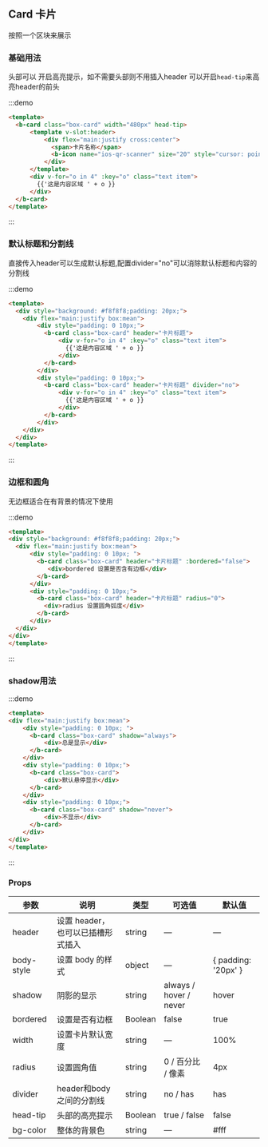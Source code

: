 ## Card 卡片

<div class="global-anchor">
  <b-anchor :scroll-offset="100">
    <b-anchor-link href="#ji-chu-yong-fa" title="基础用法"></b-anchor-link>
    <b-anchor-link href="#mo-ren-biao-ti-he-fen-ge-xian" title="默认标题和分割线"></b-anchor-link>
    <b-anchor-link href="#bian-kuang-he-yuan-jiao" title="边框和圆角"></b-anchor-link>
    <b-anchor-link href="#shadowyong-fa" title="shadow用法"></b-anchor-link>
    <b-anchor-link href="#props" title="Props"></b-anchor-link>
  </b-anchor>
</div>

按照一个区块来展示

### 基础用法

头部可以 开启高亮提示，如不需要头部则不用插入header 可以开启`head-tip`来高亮header的前头

:::demo 
```html
<template>
  <b-card class="box-card" width="480px" head-tip>
      <template v-slot:header>
          <div flex="main:justify cross:center">
            <span>卡片名称</span>
            <b-icon name="ios-qr-scanner" size="20" style="cursor: pointer;"></b-icon>
          </div>
      </template>
      <div v-for="o in 4" :key="o" class="text item">
        {{'这是内容区域 ' + o }}
      </div>
  </b-card>
</template>
```
:::

### 默认标题和分割线

直接传入header可以生成默认标题,配置divider="no"可以消除默认标题和内容的分割线

:::demo 
```html
<template>
  <div style="background: #f8f8f8;padding: 20px;">
    <div flex="main:justify box:mean">
        <div style="padding: 0 10px;">
          <b-card class="box-card" header="卡片标题">
              <div v-for="o in 4" :key="o" class="text item">
                {{'这是内容区域 ' + o }}
              </div>
          </b-card>
        </div>
        <div style="padding: 0 10px;">
          <b-card class="box-card" header="卡片标题" divider="no">
              <div v-for="o in 4" :key="o" class="text item">
                {{'这是内容区域 ' + o }}
              </div>
          </b-card>
        </div>
    </div>
  </div>
</template>
```
:::

### 边框和圆角

无边框适合在有背景的情况下使用

:::demo 
```html
<template>
<div style="background: #f8f8f8;padding: 20px;">
  <div flex="main:justify box:mean">
      <div style="padding: 0 10px; ">
        <b-card class="box-card" header="卡片标题" :bordered="false">
           <div>bordered 设置是否含有边框</div>
        </b-card>
      </div>
      <div style="padding: 0 10px;">
        <b-card class="box-card" header="卡片标题" radius="0">
          <div>radius 设置圆角弧度</div>
        </b-card>
      </div>
  </div>
</div>
</template>
```
:::

### shadow用法

:::demo 
```html
<template>
<div flex="main:justify box:mean">
    <div style="padding: 0 10px; ">
      <b-card class="box-card" shadow="always">
          <div>总是显示</div>
      </b-card>
    </div>
    <div style="padding: 0 10px;">
      <b-card class="box-card">
          <div>默认悬停显示</div>
      </b-card>
    </div>
    <div style="padding: 0 10px;">
      <b-card class="box-card" shadow="never">
          <div>不显示</div>
      </b-card>
    </div>
</div>
</template>
```
:::

### Props

| 参数      | 说明    | 类型      | 可选值       | 默认值   |
|---------- |-------- |---------- |-------------  |-------- |
| header | 设置 header，也可以已插槽形式插入 | string |  —  |  —  |
| body-style | 设置 body 的样式 | object |  —  |  { padding: '20px' }  |
| shadow | 阴影的显示 | string | always / hover / never  | hover  |
| bordered | 设置是否有边框 | Boolean |  false  | true |
| width | 设置卡片默认宽度 | string |  —  | 100%  |
| radius | 设置圆角值 | string |  0 / 百分比 / 像素  |  4px  |
| divider | header和body之间的分割线 | string |  no / has  |  has  |
| head-tip | 头部的高亮提示 | Boolean |  true / false  |  false  |
| bg-color | 整体的背景色 | string |  —  |  #fff  |
